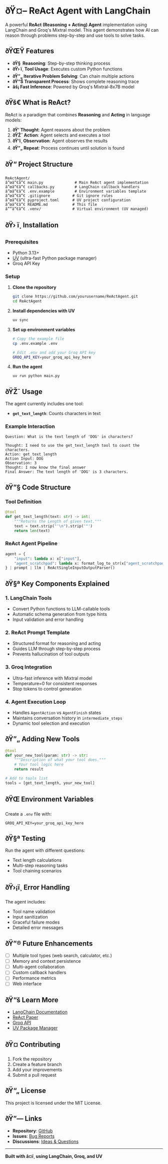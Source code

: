 # ðŸ¤– ReAct Agent with LangChain

A powerful **ReAct (Reasoning + Acting) Agent** implementation using LangChain and Groq's Mixtral model. This agent demonstrates how AI can reason through problems step-by-step and use tools to solve tasks.

## ðŸŒŸ Features

- **ðŸ§  Reasoning**: Step-by-step thinking process
- **ðŸ› ï¸ Tool Usage**: Executes custom Python functions
- **ðŸ”„ Iterative Problem Solving**: Can chain multiple actions
- **ðŸ“Š Transparent Process**: Shows complete reasoning trace
- **âš¡ Fast Inference**: Powered by Groq's Mixtral-8x7B model

## ðŸš€ What is ReAct?

ReAct is a paradigm that combines **Reasoning** and **Acting** in language models:

1. **ðŸ’­ Thought**: Agent reasons about the problem
2. **ðŸŽ¯ Action**: Agent selects and executes a tool
3. **ðŸ‘ï¸ Observation**: Agent observes the results
4. **ðŸ”„ Repeat**: Process continues until solution is found

## ðŸ“ Project Structure

```
ReActAgent/
â”œâ”€â”€ main.py              # Main ReAct agent implementation
â”œâ”€â”€ callbacks.py         # LangChain callback handlers  
â”œâ”€â”€ .env.example         # Environment variables template
â”œâ”€â”€ .gitignore          # Git ignore rules
â”œâ”€â”€ pyproject.toml      # UV project configuration
â”œâ”€â”€ README.md           # This file
â””â”€â”€ .venv/              # Virtual environment (UV managed)
```

## ðŸ› ï¸ Installation

### Prerequisites
- Python 3.13+
- [UV](https://docs.astral.sh/uv/) (ultra-fast Python package manager)
- Groq API Key

### Setup

1. **Clone the repository**
   ```bash
   git clone https://github.com/yourusername/ReActAgent.git
   cd ReActAgent
   ```

2. **Install dependencies with UV**
   ```bash
   uv sync
   ```

3. **Set up environment variables**
   ```bash
   # Copy the example file
   cp .env.example .env
   
   # Edit .env and add your Groq API key
   GROQ_API_KEY=your_groq_api_key_here
   ```

4. **Run the agent**
   ```bash
   uv run python main.py
   ```

## ðŸŽ¯ Usage

The agent currently includes one tool:
- **`get_text_length`**: Counts characters in text

### Example Interaction

```
Question: What is the text length of 'DOG' in characters?

Thought: I need to use the get_text_length tool to count the characters.
Action: get_text_length
Action Input: DOG
Observation: 3
Thought: I now know the final answer
Final Answer: The text length of 'DOG' is 3 characters.
```

## ðŸ”§ Code Structure

### Tool Definition
```python
@tool
def get_text_length(text: str) -> int:
    """Returns the Length of given text."""
    text = text.strip("'\n").strip('"')
    return len(text)
```

### ReAct Agent Pipeline
```python
agent = {
    "input": lambda x: x["input"], 
    "agent_scratchpad": lambda x: format_log_to_str(x["agent_scratchpad"])
} | prompt | llm | ReActSingleInputOutputParser()
```

## ðŸ§ª Key Components Explained

### 1. **LangChain Tools**
- Convert Python functions to LLM-callable tools
- Automatic schema generation from type hints
- Input validation and error handling

### 2. **ReAct Prompt Template**
- Structured format for reasoning and acting
- Guides LLM through step-by-step process
- Prevents hallucination of tool outputs

### 3. **Groq Integration**
- Ultra-fast inference with Mixtral model
- Temperature=0 for consistent responses
- Stop tokens to control generation

### 4. **Agent Execution Loop**
- Handles `AgentAction` vs `AgentFinish` states
- Maintains conversation history in `intermediate_steps`
- Dynamic tool selection and execution

## ðŸ”„ Adding New Tools

```python
@tool
def your_new_tool(param: str) -> str:
    """Description of what your tool does."""
    # Your tool logic here
    return result

# Add to tools list
tools = [get_text_length, your_new_tool]
```

## ðŸŒ Environment Variables

Create a `.env` file with:
```
GROQ_API_KEY=your_groq_api_key_here
```

## ðŸ§ª Testing

Run the agent with different questions:
- Text length calculations
- Multi-step reasoning tasks
- Tool chaining scenarios

## ðŸ›¡ï¸ Error Handling

The agent includes:
- Tool name validation
- Input sanitization
- Graceful failure modes
- Detailed error messages

## ðŸ”® Future Enhancements

- [ ] Multiple tool types (web search, calculator, etc.)
- [ ] Memory and context persistence
- [ ] Multi-agent collaboration
- [ ] Custom callback handlers
- [ ] Performance metrics
- [ ] Web interface

## ðŸ“š Learn More

- [LangChain Documentation](https://docs.langchain.com/)
- [ReAct Paper](https://arxiv.org/abs/2210.03629)
- [Groq API](https://console.groq.com/)
- [UV Package Manager](https://docs.astral.sh/uv/)

## ðŸ¤ Contributing

1. Fork the repository
2. Create a feature branch
3. Add your improvements
4. Submit a pull request

## ðŸ“„ License

This project is licensed under the MIT License.

## ðŸ”— Links

- **Repository**: [GitHub](https://github.com/yourusername/ReActAgent)
- **Issues**: [Bug Reports](https://github.com/yourusername/ReActAgent/issues)
- **Discussions**: [Ideas & Questions](https://github.com/yourusername/ReActAgent/discussions)

---

**Built with â¤ï¸ using LangChain, Groq, and UV**
